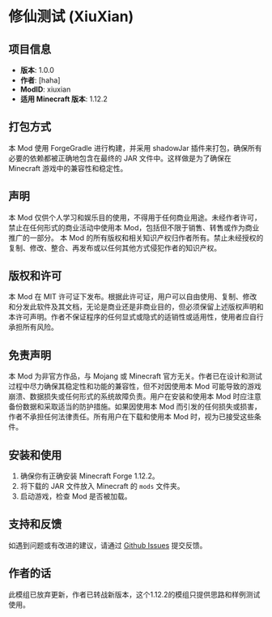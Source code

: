 # 修仙测试 (XiuXian)

## 项目信息
- **版本**: 1.0.0
- **作者**: [haha]
- **ModID**: xiuxian
- **适用 Minecraft 版本**: 1.12.2

## 打包方式
本 Mod 使用 ForgeGradle 进行构建，并采用 shadowJar 插件来打包，确保所有必要的依赖都被正确地包含在最终的 JAR 文件中。这样做是为了确保在 Minecraft 游戏中的兼容性和稳定性。

## 声明
本 Mod 仅供个人学习和娱乐目的使用，不得用于任何商业用途。未经作者许可，禁止在任何形式的商业活动中使用本 Mod，包括但不限于销售、转售或作为商业推广的一部分。
本 Mod 的所有版权和相关知识产权归作者所有。禁止未经授权的复制、修改、整合、再发布或以任何其他方式侵犯作者的知识产权。

## 版权和许可
本 Mod 在 MIT 许可证下发布。根据此许可证，用户可以自由使用、复制、修改和分发此软件及其文档，无论是商业还是非商业目的，但必须保留上述版权声明和本许可声明。作者不保证程序的任何显式或隐式的适销性或适用性，使用者应自行承担所有风险。


## 免责声明
本 Mod 为非官方作品，与 Mojang 或 Minecraft 官方无关。作者已在设计和测试过程中尽力确保其稳定性和功能的兼容性，但不对因使用本 Mod 可能导致的游戏崩溃、数据损失或任何形式的系统故障负责。用户在安装和使用本 Mod 时应注意备份数据和采取适当的防护措施。如果因使用本 Mod 而引发的任何损失或损害，作者不承担任何法律责任。所有用户在下载和使用本 Mod 时，视为已接受这些条件。


## 安装和使用
1. 确保你有正确安装 Minecraft Forge 1.12.2。
2. 将下载的 JAR 文件放入 Minecraft 的 `mods` 文件夹。
3. 启动游戏，检查 Mod 是否被加载。

## 支持和反馈
如遇到问题或有改进的建议，请通过 [Github Issues](https://github.com/HaHaoooo/xiuxian/issues) 提交反馈。

## 作者的话
此模组已放弃更新，作者已转战新版本，这个1.12.2的模组只提供思路和样例测试使用。
